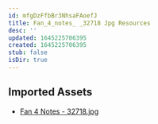 ```yaml
---
id: mfgDzFfbBr3NhsaFAoefJ
title: Fan_4_notes_ _32718 Jpg Resources
desc: ''
updated: 1645225706395
created: 1645225706395
stub: false
isDir: true
---
```

## Imported Assets
- [Fan 4 Notes - 32718.jpg](/assets/fan-4-notes---32718-BLqiWImSDoUF.jpg)
